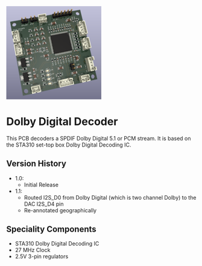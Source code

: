 <img src="screenshot.png" width="50%">

# Dolby Digital Decoder

This PCB decoders a SPDIF Dolby Digital 5.1 or PCM stream.  It is based on the STA310 set-top box Dolby Digital Decoding IC.

## Version History

- 1.0: 
    * Initial Release
- 1.1: 
    * Routed I2S_D0 from Dolby Digital (which is two channel Dolby) to the DAC I2S_D4 pin
    * Re-annotated geographically 

## Speciality Components

* STA310 Dolby Digital Decoding IC
* 27 MHz Clock
* 2.5V 3-pin regulators

